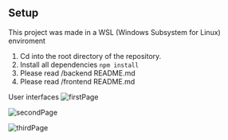 ## Setup

This project was made in a WSL (Windows Subsystem for Linux) enviroment

1. Cd into the root directory of the repository.
2. Install all dependencies `npm install`
3. Please read /backend README.md
4. Please read /frontend README.md

User interfaces
![firstPage](https://user-images.githubusercontent.com/60041964/217964465-65fa423f-1f40-4737-b637-050696579823.png)


![secondPage](https://user-images.githubusercontent.com/60041964/217964492-b3b53049-dde3-46cc-8e57-507d57250e72.png)


![thirdPage](https://user-images.githubusercontent.com/60041964/217964497-7ace1d44-ae5b-45ad-b685-57aff0abb484.png)
